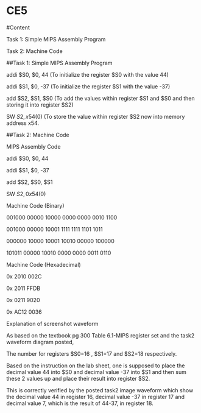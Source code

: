 CE5
===
#Content 

Task 1: Simple MIPS Assembly Program

Task 2: Machine Code

##Task 1: Simple MIPS Assembly Program

addi $S0, $0, 44      (To initialize the register $S0 with the value 44)

addi $S1, $0, -37     (To initialize the register $S1 with the value -37)

add $S2, $S1, $S0     (To add the values within register $S1 and $S0 and then storing it into register $S2)

 SW $S2, x54($0)       (To store the value within register $S2 now into memory address x54.
 
##Task 2: Machine Code
 
MIPS Assembly Code   

addi $S0, $0, 44 

addi $S1, $0, -37

add $S2, $S0, $S1

 SW $S2 ,0x54($0)    

Machine Code (Binary)  

001000 00000 10000 0000 0000 0010 1100  

001000 00000 10001 1111 1111 1101 1011

000000 10000 10001 10010 00000 100000

101011 00000 10010 0000 0000 0011 0110
 
Machine Code (Hexadecimal)

0x 2010 002C

0x 2011 FFDB

0x 0211 9020

0x AC12 0036

Explanation of screenshot waveform

As based on the textbook pg 300 Table 6.1-MIPS register set and the task2 waveform diagram posted, 

The number for registers $S0=16 , $S1=17 and $S2=18 respectively. 

Based on the instruction on the lab sheet, one is supposed to place the decimal value 44 into $S0 and decimal value -37 into $S1 and then sum these 2 values up and place their result into register $S2.

This is correctly verified by the posted task2 image waveform which show the decimal value 44 in register 16, decimal value -37 in register 17 and decimal value 7, which is the result of 44-37, in register 18.



